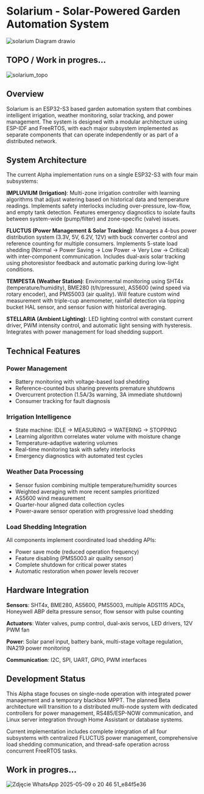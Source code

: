 # Solarium - Solar-Powered Garden Automation System

![solarium Diagram drawio](https://github.com/user-attachments/assets/f8a33487-a0ce-4170-98f9-2d25f3874cc6)

## TOPO / Work in progres...
![solarium_topo](https://github.com/user-attachments/assets/24fc8973-ec19-44c9-9583-1ec91f9fd074)


## Overview

Solarium is an ESP32-S3 based garden automation system that combines intelligent irrigation, weather monitoring, solar tracking, and power management. The system is designed with a modular architecture using ESP-IDF and FreeRTOS, with each major subsystem implemented as separate components that can operate independently or as part of a distributed network.

## System Architecture

The current Alpha implementation runs on a single ESP32-S3 with four main subsystems:

**IMPLUVIUM (Irrigation)**: Multi-zone irrigation controller with learning algorithms that adjust watering based on historical data and temperature readings. Implements safety interlocks including over-pressure, low-flow, and empty tank detection. Features emergency diagnostics to isolate faults between system-wide (pump/filter) and zone-specific (valve) issues.

**FLUCTUS (Power Management & Solar Tracking)**: Manages a 4-bus power distribution system (3.3V, 5V, 6.2V, 12V) with buck converter control and reference counting for multiple consumers. Implements 5-state load shedding (Normal -> Power Saving -> Low Power -> Very Low -> Critical) with inter-component communication. Includes dual-axis solar tracking using photoresistor feedback and automatic parking during low-light conditions.

**TEMPESTA (Weather Station)**: Environmental monitoring using SHT4x (temperature/humidity), BME280 (t/h/pressure), AS5600 (wind speed via rotary encoder), and PMS5003 (air quality). Will feature custom wind measurement with triple-cup anemometer, rainfall detection via tipping bucket HAL sensor, and sensor fusion with historical averaging.

**STELLARIA (Ambient Lighting)**: LED lighting control with constant current driver, PWM intensity control, and automatic light sensing with hysteresis. Integrates with power management for load shedding support.

## Technical Features

### Power Management
- Battery monitoring with voltage-based load shedding
- Reference-counted bus sharing prevents premature shutdowns
- Overcurrent protection (1.5A/3s warning, 3A immediate shutdown)
- Consumer tracking for fault diagnosis

### Irrigation Intelligence  
- State machine: IDLE -> MEASURING -> WATERING -> STOPPING
- Learning algorithm correlates water volume with moisture change
- Temperature-adaptive watering volumes
- Real-time monitoring task with safety interlocks
- Emergency diagnostics with automated test cycles

### Weather Data Processing
- Sensor fusion combining multiple temperature/humidity sources
- Weighted averaging with more recent samples prioritized
- AS5600 wind measurement
- Quarter-hour aligned data collection cycles
- Power-aware sensor operation with progressive load shedding

### Load Shedding Integration
All components implement coordinated load shedding APIs:
- Power save mode (reduced operation frequency)
- Feature disabling (PMS5003 air quality sensor)
- Complete shutdown for critical power states
- Automatic restoration when power levels recover

## Hardware Integration

**Sensors**: SHT4x, BME280, AS5600, PMS5003, multiple ADS1115 ADCs, Honeywell ABP delta pressure sensor, flow sensor with pulse counting

**Actuators**: Water valves, pump control, dual-axis servos, LED drivers, 12V PWM fan

**Power**: Solar panel input, battery bank, multi-stage voltage regulation, INA219 power monitoring

**Communication**: I2C, SPI, UART, GPIO, PWM interfaces

## Development Status

This Alpha stage focuses on single-node operation with integrated power management and a temporary blackbox MPPT. The planned Beta architecture will transition to a distributed multi-node system with dedicated controllers for power management, RS485/ESP-NOW communication, and Linux server integration through Home Assistant or database systems.

Current implementation includes complete integration of all four subsystems with centralized FLUCTUS power management, comprehensive load shedding communication, and thread-safe operation across concurrent FreeRTOS tasks.

## Work in progres...

![Zdjęcie WhatsApp 2025-05-09 o 20 46 51_e84f5e36](https://github.com/user-attachments/assets/1abb4618-83d8-4f8f-a14d-57da2c8549b5)
